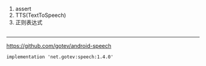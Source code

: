 1. assert
2. TTS(TextToSpeech)
3. 正则表达式

## 


---


<https://github.com/gotev/android-speech>

```
implementation 'net.gotev:speech:1.4.0'
```



